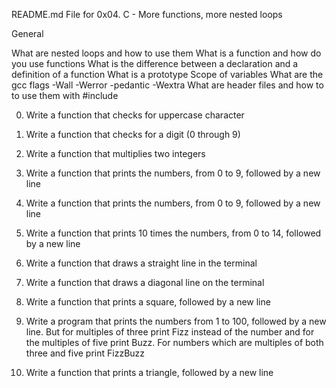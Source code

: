 README.md File for 0x04. C - More functions, more nested loops

General

What are nested loops and how to use them
What is a function and how do you use functions
What is the difference between a declaration and a definition of a function
What is a prototype
Scope of variables
What are the gcc flags -Wall -Werror -pedantic -Wextra
What are header files and how to to use them with #include

0. Write a function that checks for uppercase character

1. Write a function that checks for a digit (0 through 9)

2. Write a function that multiplies two integers

3. Write a function that prints the numbers, from 0 to 9, followed by a new line

4. Write a function that prints the numbers, from 0 to 9, followed by a new line

5. Write a function that prints 10 times the numbers, from 0 to 14, followed by a new line

6. Write a function that draws a straight line in the terminal

7. Write a function that draws a diagonal line on the terminal

8. Write a function that prints a square, followed by a new line

9. Write a program that prints the numbers from 1 to 100, followed by a new line. But for multiples of three print Fizz instead of the number and for the multiples of five print Buzz. For numbers which are multiples of both three and five print FizzBuzz

10. Write a function that prints a triangle, followed by a new line